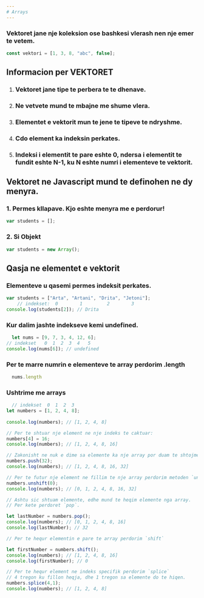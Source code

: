 ```yaml
---
# Arrays
---
```


### Vektoret jane nje koleksion ose bashkesi vlerash nen nje emer te vetem.
```js
const vektori = [1, 3, 8, "abc", false];
```
## Informacion per VEKTORET
1. ### Vektoret jane tipe te perbera te te dhenave.
2. ### Ne vetvete mund te mbajne me shume vlera.
3. ### Elementet e vektorit mun te jene te tipeve te ndryshme.
4. ### Cdo element ka indeksin perkates.
5. ### Indeksi i elementit te pare eshte 0, ndersa i elementit te fundit eshte N-1, ku N eshte numri i elementeve te vektorit.

## Vektoret ne Javascript mund te definohen ne dy menyra.
### 1. Permes kllapave. __Kjo eshte menyra me e perdorur!__
```js
var students = [];
```
### 2. Si Objekt
```js
var students = new Array();
```
## Qasja ne elementet e vektorit
### Elementeve u qasemi permes indeksit perkates.
```js
var students = ["Arta", "Artani", "Drita", "Jetoni"];
    // indekset:  0        1         2        3
console.log(students[2]); // Drita
```
### Kur dalim jashte indekseve kemi __undefined__.
```js
  let nums = [9, 7, 3, 4, 12, 6];
// indekset   0  1  2  3  4   5
console.log(nums[6]); // undefined
```
### Per te marre numrin e elementeve te array perdorim .length
```js
  nums.length
```
### Ushtrime me arrays
```js
  // indekset  0  1  2  3
let numbers = [1, 2, 4, 8];
            
console.log(numbers); // [1, 2, 4, 8]

// Per te shtuar nje element ne nje indeks te caktuar:
numbers[4] = 16;
console.log(numbers); // [1, 2, 4, 8, 16]

// Zakonisht ne nuk e dime sa elemente ka nje array por duam te shtojme nje element ne fund te tij. Per kete perdorim metoden `push`.
numbers.push(32);
console.log(numbers); // [1, 2, 4, 8, 16, 32]

// Per te futur nje element ne fillim te nje array perdorim metoden `unshift`
numbers.unshift(0);
console.log(numbers); // [0, 1, 2, 4, 8, 16, 32]

// Ashtu sic shtuam elemente, edhe mund te heqim elemente nga array.
// Per kete perdoret `pop`.

let lastNumber = numbers.pop();
console.log(numbers); // [0, 1, 2, 4, 8, 16]
console.log(lastNumber); // 32

// Per te hequr elementin e pare te array perdorim `shift`

let firstNumber = numbers.shift();
console.log(numbers); // [1, 2, 4, 8, 16]
console.log(firstNumber); // 0

// Per te hequr element ne indeks specifik perdorim `splice`
// 4 tregon ku fillon heqja, dhe 1 tregon sa elemente do te hiqen.
numbers.splice(4,1);
console.log(numbers); // [1, 2, 4, 8]
```